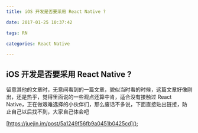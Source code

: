 ```yaml
---
title: iOS 开发是否要采用 React Native ?

date: 2017-01-25 10:37:42

tags: RN

categories: React Native

---
```


## iOS 开发是否要采用 React Native ?


留意其他的文章时，无意间看到的一篇文章，貌似当时看的时候，这篇文章好像刚出，还是热乎，觉得里面说的一些观点还算中肯，适合没有接触过 React Native，正在做艰难选择的小伙伴们，那么废话不多说，下面直接贴出链接，防止自己以后找不到，大家自己体会吧

[https://juejin.im/post/5a1249f56fb9a0451b0425cd]();
